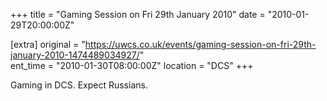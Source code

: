 +++
title = "Gaming Session on Fri 29th January 2010"
date = "2010-01-29T20:00:00Z"

[extra]
original = "https://uwcs.co.uk/events/gaming-session-on-fri-29th-january-2010-1474489034927/"    
ent_time = "2010-01-30T08:00:00Z"
location = "DCS"
+++

Gaming in DCS. Expect Russians.

